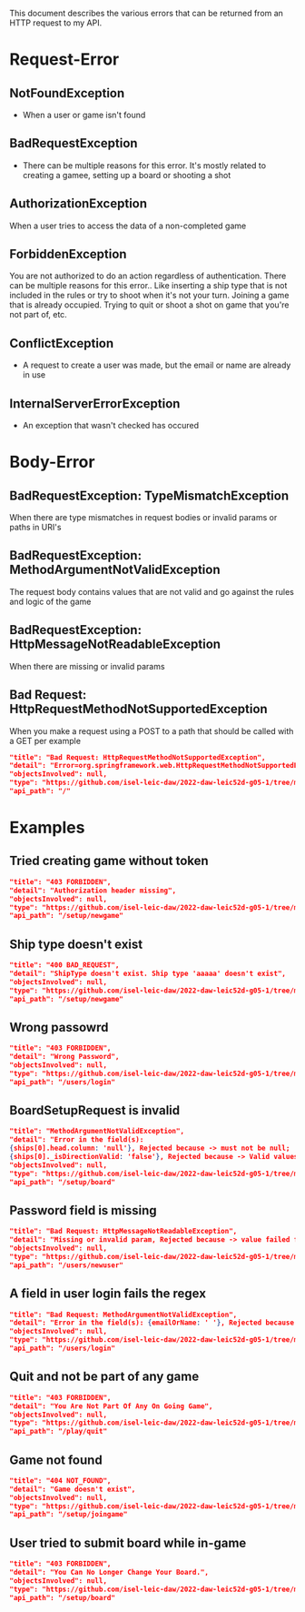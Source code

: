 This document describes the various errors that can be returned from an HTTP request to my API.

# Request-Error

## NotFoundException
- When a user or game isn't found

## BadRequestException
- There can be multiple reasons for this error. It's mostly related to creating a gamee, setting up a board or shooting a shot

## AuthorizationException
When a user tries to access the data of a non-completed game

## ForbiddenException
You are not authorized to do an action regardless of authentication. There can be multiple reasons for this error.. Like inserting a ship type that is not included in the rules or try to shoot when it's not your turn. Joining a game that is already occupied. Trying to quit or shoot a shot on game that you're not part of, etc.

## ConflictException
- A request to create a user was made, but the email or name are already in use

## InternalServerErrorException
- An exception that wasn't checked has occured

# Body-Error

## BadRequestException: TypeMismatchException
When there are type mismatches in request bodies or invalid params or paths in URI's

## BadRequestException: MethodArgumentNotValidException
The request body contains values that are not valid and go against the rules and logic of the game

## BadRequestException: HttpMessageNotReadableException
When there are missing or invalid params

## Bad Request: HttpRequestMethodNotSupportedException
When you make a request using a POST to a path that should be called with a GET per example
```json
"title": "Bad Request: HttpRequestMethodNotSupportedException",
"detail": "Error=org.springframework.web.HttpRequestMethodNotSupportedException: Request method 'POST' not supported",
"objectsInvolved": null,
"type": "https://github.com/isel-leic-daw/2022-daw-leic52d-g05-1/tree/main/docs/problems.md#Body-Error",
"api_path": "/"
```

# Examples

## Tried creating game without token
```json
"title": "403 FORBIDDEN",
"detail": "Authorization header missing",
"objectsInvolved": null,
"type": "https://github.com/isel-leic-daw/2022-daw-leic52d-g05-1/tree/main/docs/problems.md#Request-Error",
"api_path": "/setup/newgame"
```

## Ship type doesn't exist
```json
"title": "400 BAD_REQUEST",
"detail": "ShipType doesn't exist. Ship type 'aaaaa' doesn't exist",
"objectsInvolved": null,
"type": "https://github.com/isel-leic-daw/2022-daw-leic52d-g05-1/tree/main/docs/problems.md#Request-Error",
"api_path": "/setup/newgame"
```

## Wrong passowrd
```json
"title": "403 FORBIDDEN",
"detail": "Wrong Password",
"objectsInvolved": null,
"type": "https://github.com/isel-leic-daw/2022-daw-leic52d-g05-1/tree/main/docs/problems.md#Request-Error",
"api_path": "/users/login"
```

## BoardSetupRequest is invalid
```json
"title": "MethodArgumentNotValidException",
"detail": "Error in the field(s):
{ships[0].head.column: 'null'}, Rejected because -> must not be null;
{ships[0]._isDirectionValid: 'false'}, Rejected because -> Valid values for field 'direction' (not case sensitive) -> UP, LEFT, RIGHT, DOWN;",
"objectsInvolved": null,
"type": "https://github.com/isel-leic-daw/2022-daw-leic52d-g05-1/tree/main/docs/problems.md#Request-Error",
"api_path": "/setup/board"
```

## Password field is missing
```json
"title": "Bad Request: HttpMessageNotReadableException",
"detail": "Missing or invalid param, Rejected because -> value failed for JSON property password due to missing (therefore NULL) value for creator parameter 'password' which is a non-nullable type",
"objectsInvolved": null,
"type": "https://github.com/isel-leic-daw/2022-daw-leic52d-g05-1/tree/main/docs/problems.md#Body-Error",
"api_path": "/users/newuser"
```

## A field in user login fails the regex
```json
"title": "Bad Request: MethodArgumentNotValidException",
"detail": "Error in the field(s): {emailOrName: ' '}, Rejected because -> Fields can't be empty or blank;",
"objectsInvolved": null,
"type": "https://github.com/isel-leic-daw/2022-daw-leic52d-g05-1/tree/main/docs/problems.md#Body-Error",
"api_path": "/users/login"
```

## Quit and not be part of any game
```json
"title": "403 FORBIDDEN",
"detail": "You Are Not Part Of Any On Going Game",
"objectsInvolved": null,
"type": "https://github.com/isel-leic-daw/2022-daw-leic52d-g05-1/tree/main/docs/problems.md#Request-Error",
"api_path": "/play/quit"
```

## Game not found
```json
"title": "404 NOT_FOUND",
"detail": "Game doesn't exist",
"objectsInvolved": null,
"type": "https://github.com/isel-leic-daw/2022-daw-leic52d-g05-1/tree/main/docs/problems.md#Request-Error",
"api_path": "/setup/joingame"
```

## User tried to submit board while in-game
```json
"title": "403 FORBIDDEN",
"detail": "You Can No Longer Change Your Board.",
"objectsInvolved": null,
"type": "https://github.com/isel-leic-daw/2022-daw-leic52d-g05-1/tree/main/docs/problems.md#Request-Error",
"api_path": "/setup/board"
```
